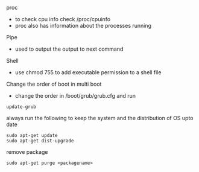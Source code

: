  
 proc
 - to check cpu info check /proc/cpuinfo
 - proc also has information about the processes running 
 
Pipe
- used to output the output to next command

Shell
- use chmod 755 to add executable permission to a shell file

Change the order of boot in multi boot
- change the order in /boot/grub/grub.cfg and run 
```
update-grub
```

always run the following to keep the system and the distribution of OS upto date
```
sudo apt-get update 
sudo apt-get dist-upgrade
```
remove package
```
sudo apt-get purge <packagename>
```
